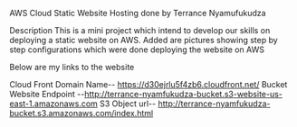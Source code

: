 AWS Cloud Static Website Hosting done by Terrance Nyamufukudza

Description
This is a mini project which intend to develop our skills on deploying a static website on AWS. Added are pictures showing
step by step configurations which were done deploying the website on AWS

Below are my links to the website

Cloud Front Domain Name-- https://d30ejrlu5f4zb6.cloudfront.net/
Bucket Website Endpoint --http://terrance-nyamfukudza-bucket.s3-website-us-east-1.amazonaws.com
S3 Object url-- http://terrance-nyamfukudza-bucket.s3.amazonaws.com/index.html